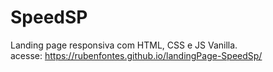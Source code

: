# SpeedSP
Landing page responsiva com HTML, CSS e JS Vanilla. <br>
acesse: https://rubenfontes.github.io/landingPage-SpeedSp/
